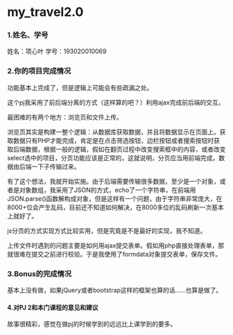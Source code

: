 # my_travel2.0

### 1.姓名、学号
姓名：项心叶 学号：193020010069

### 2.你的项目完成情况
功能基本上完成了，但是逻辑上可能会有些疏漏之处。

这个pj我采用了前后端分离的方式（这样算的吧？）利用ajax完成前后端的交互。

最困难的有两个地方：浏览页和文件上传。

浏览页其实是构建一整个逻辑：从数据库获取数据，并且将数据显示在页面上。获取数据只有PHP才能完成，肯定是在点击筛选按钮，边栏按钮或者搜索按钮时获取后端数据，根据一般的逻辑，假如在翻页过程中改变搜索框中的内容，或者改变select选中的项目，分页功能应该是正常的，这就说明，分页应当用前端完成，数据由后端一下子传输过来。

有了这个想法，我就开始实施。由于后端需要传输很多数据，至少是一个对象，或者是对象数组，我采用了JSON的方式，echo了一个字符串，在前端用JSON.parse()函数解构成对象，但是这样有一个问题，由于字符串非常庞大，在8000+位会产生乱码，目前还不知道如何解决，在8000多位的乱码刷新一次基本上就好了。

js分页的方式实现方式比较实用，但是究竟是不是最好的实现，我不知道。

上传文件时遇到的问题主要是如何用ajax提交表单。假如用php直接处理表单，那就很难在提交之前进行校验。于是我使用了formdata对象提交表单，保存文件。

### 3.Bonus的完成情况
基本上没有做，如果jQuery或者bootstrap这样的框架也算的话……也算是做了。

#### 4.对PJ 2和本门课程的意见和建议
故事很精彩，感觉在做pj的时候学到的远远比上课学到的要多。

